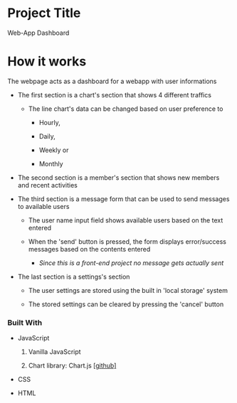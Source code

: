# Project Title



Web-App Dashboard



# How it works



The webpage acts as a dashboard for a webapp with user informations



- The first section is a chart's section that shows 4 different traffics



  - The line chart's data can be changed based on user preference to

    - Hourly,

    - Daily,

    - Weekly or

    - Monthly



- The second section is a member's section that shows new members and recent activities



- The third section is a message form that can be used to send messages to available users



  - The user name input field shows available users based on the text entered



  - When the 'send' button is pressed, the form displays error/success messages based on the contents entered

    - _Since this is a front-end project no message gets actually sent_



- The last section is a settings's section



  - The user settings are stored using the built in 'local storage' system
  
  - The stored settings can be cleared by pressing the 'cancel' button 



### Built With



- JavaScript



  1. Vanilla JavaScript

  2. Chart library: Chart.js [[github]](https://github.com/chartjs/Chart.js)



- CSS



- HTML



